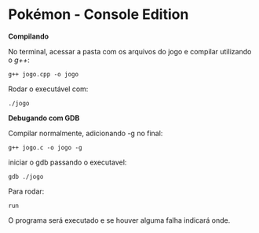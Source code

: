# Pokémon - Console Edition

**Compilando** 

No terminal, acessar a pasta com os arquivos do jogo e compilar utilizando o *g++*:

`g++ jogo.cpp -o jogo`

Rodar o executável com: 

`./jogo`





**Debugando com GDB**  

Compilar normalmente, adicionando -g no final:

`g++ jogo.c -o jogo -g`

iniciar o gdb passando o executavel: 

`gdb ./jogo`

Para rodar: 

`run`

O programa será executado e se houver alguma falha indicará onde.
